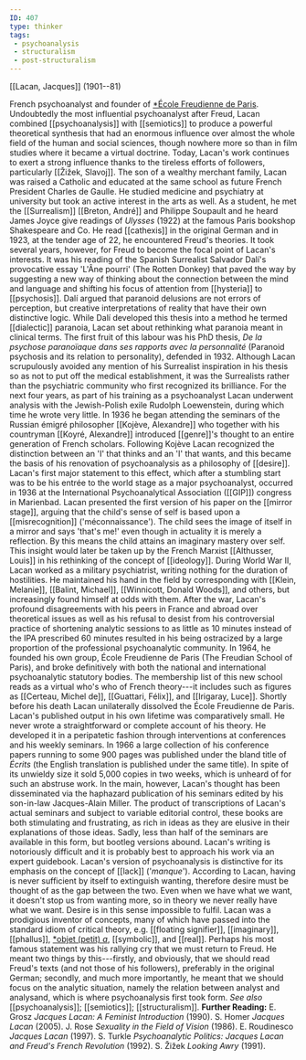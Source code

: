 ```yaml
---
ID: 407
type: thinker
tags: 
 - psychoanalysis
 - structuralism
 - post-structuralism
---
```


[[Lacan, Jacques]] 
(1901--81)


French psychoanalyst and founder of [*École Freudienne de
Paris](#X1a3267e6c77679a01e7f19e5324c0c2dbf73d9b). Undoubtedly the most
influential psychoanalyst after Freud, Lacan combined
[[psychoanalysis]] with
[[semiotics]] to produce a
powerful theoretical synthesis that had an enormous influence over
almost the whole field of the human and social sciences, though nowhere
more so than in film studies where it became a virtual doctrine. Today,
Lacan's work continues to exert a strong influence thanks to the
tireless efforts of followers, particularly [[Žižek, Slavoj]].
The son of a wealthy merchant family, Lacan was raised a Catholic and
educated at the same school as future French President Charles de
Gaulle. He studied medicine and psychiatry at university but took an
active interest in the arts as well. As a student, he met the
[[Surrealism]] [[Breton, André]] and Philippe
Soupault and he heard James Joyce give readings of *Ulysses* (1922) at
the famous Paris bookshop Shakespeare and Co. He read
[[cathexis]] in the original
German and in 1923, at the tender age of 22, he encountered Freud's
theories.
It took several years, however, for Freud to become the focal point of
Lacan's interests. It was his reading of the Spanish Surrealist Salvador
Dalí's provocative essay 'L'Âne pourri' (The Rotten Donkey) that paved
the way by suggesting a new way of thinking about the connection between
the mind and language and shifting his focus of attention from
[[hysteria]] to
[[psychosis]]. Dalí argued
that paranoid delusions are not errors of perception, but creative
interpretations of reality that have their own distinctive logic. While
Dalí developed this thesis into a method he termed
[[dialectic]] paranoia, Lacan
set about rethinking what paranoia meant in clinical terms. The first
fruit of this labour was his PhD thesis, *De la psychose paranoïaque
dans ses rapports avec la personnalité* (Paranoid psychosis and its
relation to personality), defended in 1932. Although Lacan scrupulously
avoided any mention of his Surrealist inspiration in his thesis so as
not to put off the medical establishment, it was the Surrealists rather
than the psychiatric community who first recognized its brilliance.
For the next four years, as part of his training as a psychoanalyst
Lacan underwent analysis with the Jewish-Polish exile Rudolph
Loewenstein, during which time he wrote very little. In 1936 he began
attending the seminars of the Russian émigré philosopher [[Kojève, Alexandre]] who together with
his countryman [[Koyré, Alexandre]] introduced
[[genre]]'s thought to an
entire generation of French scholars. Following Kojève Lacan recognized
the distinction between an 'I' that thinks and an 'I' that wants, and
this became the basis of his renovation of psychoanalysis as a
philosophy of [[desire]].
Lacan's first major statement to this effect, which after a stumbling
start was to be his entrée to the world stage as a major psychoanalyst,
occurred in 1936 at the International Psychoanalytical Association
([[GIP]]) congress in
Marienbad. Lacan presented the first version of his paper on the
[[mirror stage]], arguing
that the child's sense of self is based upon a
[[misrecognition]]
('méconnaissance'). The child sees the image of itself in a mirror and
says 'that's me!' even though in actuality it is merely a reflection. By
this means the child attains an imaginary mastery over self. This
insight would later be taken up by the French Marxist [[Althusser, Louis]] in his
rethinking of the concept of
[[ideology]].
During World War II, Lacan worked as a military psychiatrist, writing
nothing for the duration of hostilities. He maintained his hand in the
field by corresponding with [[Klein, Melanie]], [[Balint, Michael]], [[Winnicott, Donald Woods]], and others, but
increasingly found himself at odds with them. After the war, Lacan's
profound disagreements with his peers in France and abroad over
theoretical issues as well as his refusal to desist from his
controversial practice of shortening analytic sessions to as little as
10 minutes instead of the IPA prescribed 60 minutes resulted in his
being ostracized by a large proportion of the professional
psychoanalytic community. In 1964, he founded his own group, École
Freudienne de Paris (The Freudian School of Paris), and broke
definitively with both the national and international psychoanalytic
statutory bodies. The membership list of this new school reads as a
virtual who's who of French theory---it includes such as figures as
[[Certeau, Michel de]], [[Guattari, Félix]], and [[Irigaray, Luce]]. Shortly before
his death Lacan unilaterally dissolved the École Freudienne de Paris.
Lacan's published output in his own lifetime was comparatively small. He
never wrote a straightforward or complete account of his theory. He
developed it in a peripatetic fashion through interventions at
conferences and his weekly seminars. In 1966 a large collection of his
conference papers running to some 900 pages was published under the
bland title of *Écrits* (the English translation is published under the
same title). In spite of its unwieldy size it sold 5,000 copies in two
weeks, which is unheard of for such an abstruse work. In the main,
however, Lacan's thought has been disseminated via the haphazard
publication of his seminars edited by his son-in-law Jacques-Alain
Miller. The product of transcriptions of Lacan's actual seminars and
subject to variable editorial control, these books are both stimulating
and frustrating, as rich in ideas as they are elusive in their
explanations of those ideas. Sadly, less than half of the seminars are
available in this form, but bootleg versions abound. Lacan's writing is
notoriously difficult and it is probably best to approach his work via
an expert guidebook.
Lacan's version of psychoanalysis is distinctive for its emphasis on the
concept of [[lack]]
('*manque*'). According to Lacan, having is never sufficient by itself
to extinguish wanting, therefore desire must be thought of as the gap
between the two. Even when we have what we want, it doesn't stop us from
wanting more, so in theory we never really have what we want. Desire is
in this sense impossible to fulfil.
Lacan was a prodigious inventor of concepts, many of which have passed
into the standard idiom of critical theory, e.g. [[floating signifier]],
[[imaginary]],
[[phallus]], [*objet (petit)
*a*](#Xab1e3b1ebad0e9a2e7bd309b42992175f19466c),
[[symbolic]], and
[[real]]. Perhaps his most
famous statement was his rallying cry that we must return to Freud. He
meant two things by this---firstly, and obviously, that we should read
Freud's texts (and not those of his followers), preferably in the
original German; secondly, and much more importantly, he meant that we
should focus on the analytic situation, namely the relation between
analyst and analysand, which is where psychoanalysis first took form.
*See also* [[psychoanalysis]];
[[semiotics]];
[[structuralism]].
**Further Reading:** E. Grosz *Jacques Lacan: A Feminist Introduction*
(1990).
S. Homer *Jacques Lacan* (2005).
J. Rose *Sexuality in the Field of Vision* (1986).
E. Roudinesco *Jacques Lacan* (1997).
S. Turkle *Psychoanalytic Politics: Jacques Lacan and Freud's French
Revolution* (1992).
S. Žižek *Looking Awry* (1991).
